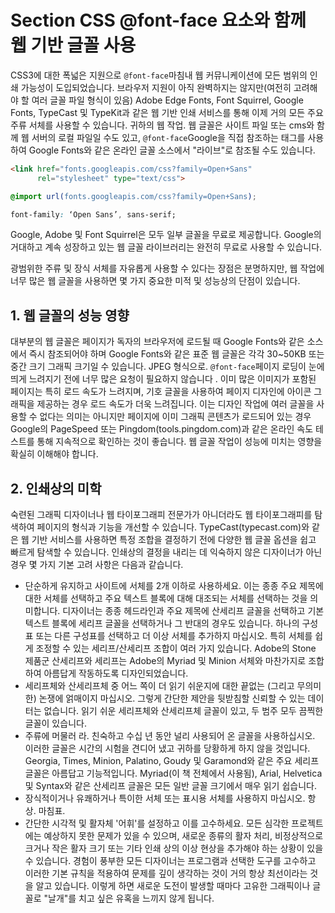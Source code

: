 # Section CSS @font-face 요소와 함께 웹 기반 글꼴 사용

CSS3에 대한 폭넓은 지원으로 `@font-face`마침내 웹 커뮤니케이션에 모든 범위의 인쇄 가능성이 도입되었습니다. 브라우저 지원이 아직 완벽하지는 않지만(여전히 고려해야 할 여러 글꼴 파일 형식이 있음) Adobe Edge Fonts, Font Squirrel, Google Fonts, TypeCast 및 TypeKit과 같은 웹 기반 인쇄 서비스를 통해 이제 거의 모든 주요 주류 서체를 사용할 수 있습니다. 귀하의 웹 작업. 웹 글꼴은 사이트 파일 또는 cms와 함께 웹 서버의 로컬 파일일 수도 있고, `@font-face`Google을 직접 참조하는 태그를 사용하여 Google Fonts와 같은 온라인 글꼴 소스에서 "라이브"로 참조될 수도 있습니다.

```HTML
<link href="fonts.googleapis.com/css?family=Open+Sans"
      rel="stylesheet" type="text/css">
```

```CSS
@import url(fonts.googleapis.com/css?family=Open+Sans);
```

```CSS
font-family: ‘Open Sans’, sans-serif;
```

Google, Adobe 및 Font Squirrel은 모두 일부 글꼴을 무료로 제공합니다. Google의 거대하고 계속 성장하고 있는 웹 글꼴 라이브러리는 완전히 무료로 사용할 수 있습니다.

광범위한 주류 및 장식 서체를 자유롭게 사용할 수 있다는 장점은 분명하지만, 웹 작업에 너무 많은 웹 글꼴을 사용하면 몇 가지 중요한 미적 및 성능상의 단점이 있습니다.

## 1. 웹 글꼴의 성능 영향

대부분의 웹 글꼴은 페이지가 독자의 브라우저에 로드될 때 Google Fonts와 같은 소스에서 즉시 참조되어야 하며 Google Fonts와 같은 표준 웹 글꼴은 각각 30~50KB 또는 중간 크기 그래픽 크기일 수 있습니다. JPEG 형식으로. `@font-face`페이지 로딩이 눈에 띄게 느려지기 전에 너무 많은 요청이 필요하지 않습니다 . 이미 많은 이미지가 포함된 페이지는 특히 로드 속도가 느려지며, 기호 글꼴을 사용하여 페이지 디자인에 아이콘 그래픽을 제공하는 경우 로드 속도가 더욱 느려집니다. 이는 디자인 작업에 여러 글꼴을 사용할 수 없다는 의미는 아니지만 페이지에 이미 그래픽 콘텐츠가 로드되어 있는 경우 Google의 PageSpeed ​​또는 Pingdom(tools.pingdom.com)과 같은 온라인 속도 테스트를 통해 지속적으로 확인하는 것이 좋습니다. 웹 글꼴 작업이 성능에 미치는 영향을 확실히 이해해야 합니다.

## 2. 인쇄상의 미학

숙련된 그래픽 디자이너나 웹 타이포그래피 전문가가 아니더라도 웹 타이포그래피를 탐색하여 페이지의 형식과 기능을 개선할 수 있습니다. TypeCast(typecast.com)와 같은 웹 기반 서비스를 사용하면 특정 조합을 결정하기 전에 다양한 웹 글꼴 옵션을 쉽고 빠르게 탐색할 수 있습니다. 인쇄상의 결정을 내리는 데 익숙하지 않은 디자이너가 아닌 경우 몇 가지 기본 고려 사항은 다음과 같습니다.

- 단순하게 유지하고 사이트에 서체를 2개 이하로 사용하세요. 이는 종종 주요 제목에 대한 서체를 선택하고 주요 텍스트 블록에 대해 대조되는 서체를 선택하는 것을 의미합니다. 디자이너는 종종 헤드라인과 주요 제목에 산세리프 글꼴을 선택하고 기본 텍스트 블록에 세리프 글꼴을 선택하거나 그 반대의 경우도 있습니다. 하나의 구성표 또는 다른 구성표를 선택하고 더 이상 서체를 추가하지 마십시오. 특히 서체를 쉽게 조정할 수 있는 세리프/산세리프 조합이 여러 가지 있습니다. Adobe의 Stone 제품군 산세리프와 세리프는 Adobe의 Myriad 및 Minion 서체와 마찬가지로 조합하여 아름답게 작동하도록 디자인되었습니다.
- 세리프체와 산세리프체 중 어느 쪽이 더 읽기 쉬운지에 대한 끝없는 (그리고 무의미한) 논쟁에 얽매이지 마십시오. 그렇게 간단한 제안을 뒷받침할 신뢰할 수 있는 데이터는 없습니다. 읽기 쉬운 세리프체와 산세리프체 글꼴이 있고, 두 범주 모두 끔찍한 글꼴이 있습니다.
- 주류에 머물러 라. 친숙하고 수십 년 동안 널리 사용되어 온 글꼴을 사용하십시오. 이러한 글꼴은 시간의 시험을 견디어 냈고 귀하를 당황하게 하지 않을 것입니다. Georgia, Times, Minion, Palatino, Goudy 및 Garamond와 같은 주요 세리프 글꼴은 아름답고 기능적입니다. Myriad(이 책 전체에서 사용됨), Arial, Helvetica 및 Syntax와 같은 산세리프 글꼴은 모든 일반 글꼴 크기에서 매우 읽기 쉽습니다.
- 장식적이거나 유쾌하거나 특이한 서체 또는 표시용 서체를 사용하지 마십시오. 항상. 마침표.
- 간단한 시각적 및 활자체 '어휘'를 설정하고 이를 고수하세요. 모든 심각한 프로젝트에는 예상하지 못한 문제가 있을 수 있으며, 새로운 종류의 활자 처리, 비정상적으로 크거나 작은 활자 크기 또는 기타 인쇄 상의 이상 현상을 추가해야 하는 상황이 있을 수 있습니다. 경험이 풍부한 모든 디자이너는 프로그램과 선택한 도구를 고수하고 이러한 기본 규칙을 적용하여 문제를 깊이 생각하는 것이 거의 항상 최선이라는 것을 알고 있습니다. 이렇게 하면 새로운 도전이 발생할 때마다 고유한 그래픽이나 글꼴로 "날개"를 치고 싶은 유혹을 느끼지 않게 됩니다.
